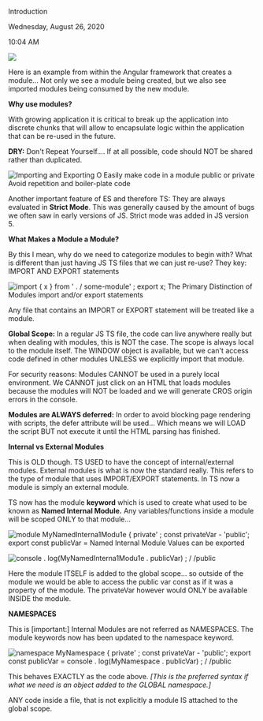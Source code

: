 Introduction

Wednesday, August 26, 2020

10:04 AM

![](000_Introduction_000.png)

Here is an example from within the Angular framework that creates a module... Not only we see a module being created, but we also see imported modules being consumed by the new module.

**Why use modules?**

With growing application it is critical to break up the application into discrete chunks that will allow to encapsulate logic within the application that can be re-used in the future.

**DRY:** Don\'t Repeat Yourself.... If at all possible, code should NOT be shared rather than duplicated.

![Importing and Exporting O Easily make code in a module public or private Avoid repetition and boiler-plate code ](000_Introduction_001.png)

Another important feature of ES and therefore TS: They are always evaluated in **Strict Mode**. This was generally caused by the amount of bugs we often saw in early versions of JS. Strict mode was added in JS version 5.

**What Makes a Module a Module?**

By this I mean, why do we need to categorize modules to begin with? What is different than just having JS TS files that we can just re-use? They key: IMPORT AND EXPORT statements

![import { x } from \' . / some-module\' ; export x; The Primary Distinction of Modules import and/or export statements ](000_Introduction_002.png)

Any file that contains an IMPORT or EXPORT statement will be treated like a module.

**Global Scope:** In a regular JS TS file, the code can live anywhere really but when dealing with modules, this is NOT the case. The scope is always local to the module itself. The WINDOW object is available, but we can\'t access code defined in other modules UNLESS we explicitly import that module.

For security reasons: Modules CANNOT be used in a purely local environment. We CANNOT just click on an HTML that loads modules because the modules will NOT be loaded and we will generate CROS origin errors in the console.

**Modules are ALWAYS deferred:** In order to avoid blocking page rendering with scripts, the defer attribute will be used... Which means we will LOAD the script BUT not execute it until the HTML parsing has finished.

**Internal vs External Modules**

This is OLD though. TS USED to have the concept of internal/external modules. External modules is what is now the standard really. This refers to the type of module that uses IMPORT/EXPORT statements. In TS now a module is simply an external module.

TS now has the module **keyword** which is used to create what used to be known as **Named Internal Module.** Any variables/functions inside a module will be scoped ONLY to that module...

![module MyNamedInterna1Modu1e { private\' ; const privateVar - \'public\'; export const publicVar = Named Internal Module Values can be exported ](000_Introduction_003.png)

![console . log(MyNamedInterna1Modu1e . publicVar) ; / /public ](000_Introduction_004.png)

Here the module ITSELF is added to the global scope... so outside of the module we would be able to access the public var const as if it was a property of the module. The privateVar however would ONLY be available INSIDE the module.

**NAMESPACES**

This is [important:] Internal Modules are not referred as NAMESPACES. The module keywords now has been updated to the namespace keyword.

![namespace MyNamespace { private\' ; const privateVar - \'public\'; export const publicVar = console . log(MyNamespace . publicVar) ; / /public ](000_Introduction_005.png)

This behaves EXACTLY as the code above. *[This is the preferred syntax if what we need is an object added to the GLOBAL namespace.]*

ANY code inside a file, that is not explicitly a module IS attached to the global scope.
